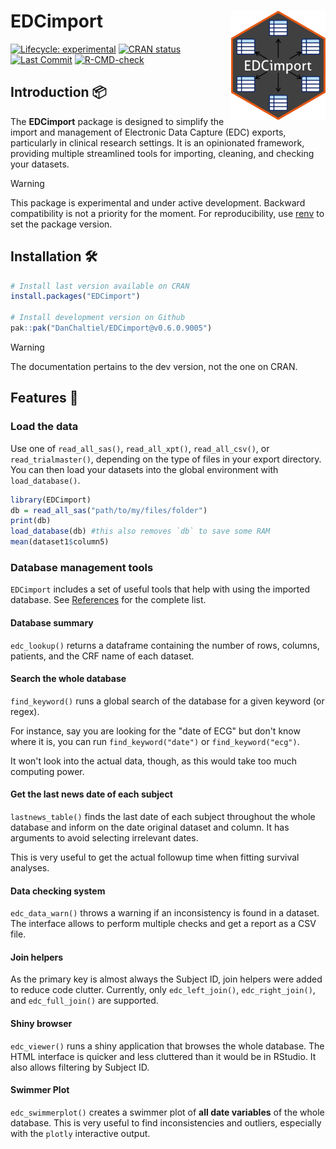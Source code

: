 # EDCimport <a href="https://DanChaltiel.github.io/EDCimport/"><img src="man/figures/logo.png" align="right" height="175" alt="EDCimport website" /></a>
<!-- badges: start -->

[![Lifecycle: experimental](https://img.shields.io/badge/lifecycle-experimental-orange.svg)](https://lifecycle.r-lib.org/articles/stages.html) 
[![CRAN status](https://www.r-pkg.org/badges/version/EDCimport)](https://CRAN.R-project.org/package=EDCimport) 
[![Last Commit](https://img.shields.io/github/last-commit/DanChaltiel/EDCimport)](https://github.com/DanChaltiel/EDCimport) 
[![R-CMD-check](https://github.com/DanChaltiel/EDCimport/actions/workflows/check-standard.yaml/badge.svg)](https://github.com/DanChaltiel/EDCimport/actions/workflows/check-standard.yaml)
<!--[![CRAN RStudio mirror downloads](https://cranlogs.r-pkg.org/badges/grand-total/EDCimport?color=blue)](https://r-pkg.org/pkg/EDCimport)  --> 
<!-- badges: end -->

## Introduction 📦

The **EDCimport** package is designed to simplify the import and management of Electronic Data Capture (EDC) exports, particularly in clinical research settings. It is an opinionated framework, providing multiple streamlined tools for importing, cleaning, and checking your datasets.

> [!WARNING]
> This package is experimental and under active development. Backward compatibility is not a priority for the moment. For reproducibility, use [renv](https://rstudio.github.io/renv/articles/renv.html) to set the package version.


## Installation 🛠️

``` r
# Install last version available on CRAN
install.packages("EDCimport")

# Install development version on Github
pak::pak("DanChaltiel/EDCimport@v0.6.0.9005")
```

> [!WARNING]
> The documentation pertains to the dev version, not the one on CRAN.

## Features 🚀 

### Load the data

Use one of `read_all_sas()`, `read_all_xpt()`, `read_all_csv()`, or `read_trialmaster()`, depending on the type of files in your export directory. You can then load your datasets into the global environment with `load_database()`.

``` r
library(EDCimport)
db = read_all_sas("path/to/my/files/folder")
print(db)
load_database(db) #this also removes `db` to save some RAM
mean(dataset1$column5)
```

### Database management tools

`EDCimport` includes a set of useful tools that help with using the imported database. See [References](https://danchaltiel.github.io/EDCimport/reference/index.html) for the complete list.

#### Database summary

`edc_lookup()` returns a dataframe containing the number of rows, columns, patients, and the CRF 
name of each dataset.

#### Search the whole database

`find_keyword()` runs a global search of the database for a given keyword (or regex). 

For instance, say you are looking for the "date of ECG" but don't know where it is, you can run `find_keyword("date")` or `find_keyword("ecg")`.

It won't look into the actual data, though, as this would take too much computing power.

#### Get the last news date of each subject

`lastnews_table()` finds the last date of each subject throughout the whole database and inform on
the date original dataset and column. It has arguments to avoid selecting irrelevant dates.

This is very useful to get the actual followup time when fitting survival analyses.

#### Data checking system

`edc_data_warn()` throws a warning if an inconsistency is found in a dataset. The interface allows
to perform multiple checks and get a report as a CSV file.

#### Join helpers

As the primary key is almost always the Subject ID, join helpers were added to reduce code clutter. 
Currently, only `edc_left_join()`, `edc_right_join()`, and `edc_full_join()` are supported.

#### Shiny browser

`edc_viewer()` runs a shiny application that browses the whole database. The HTML interface is quicker 
and less cluttered than it would be in RStudio. It also allows filtering by Subject ID.

#### Swimmer Plot

`edc_swimmerplot()` creates a swimmer plot of **all date variables** of the whole database. 
This is very useful to find inconsistencies and outliers, especially with the `plotly` interactive output.
